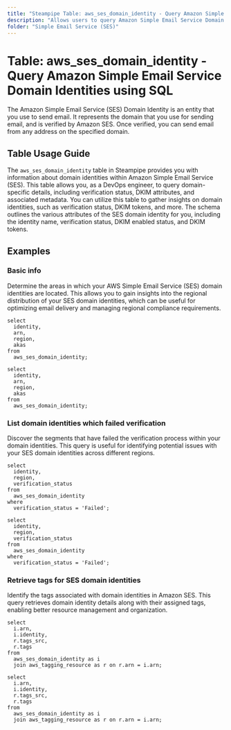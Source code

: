 ```yaml
---
title: "Steampipe Table: aws_ses_domain_identity - Query Amazon Simple Email Service Domain Identities using SQL"
description: "Allows users to query Amazon Simple Email Service Domain Identities. The aws_ses_domain_identity table in Steampipe provides information about domain identities within Amazon Simple Email Service (SES). This table allows DevOps engineers to query domain-specific details, including verification status, DKIM attributes, and associated metadata. Users can utilize this table to gather insights on domain identities, such as verification status, DKIM tokens, and more. The schema outlines the various attributes of the SES domain identity, including the identity name, verification status, DKIM enabled status, and DKIM tokens."
folder: "Simple Email Service (SES)"
---
```


# Table: aws_ses_domain_identity - Query Amazon Simple Email Service Domain Identities using SQL

The Amazon Simple Email Service (SES) Domain Identity is an entity that you use to send email. It represents the domain that you use for sending email, and is verified by Amazon SES. Once verified, you can send email from any address on the specified domain.

## Table Usage Guide

The `aws_ses_domain_identity` table in Steampipe provides you with information about domain identities within Amazon Simple Email Service (SES). This table allows you, as a DevOps engineer, to query domain-specific details, including verification status, DKIM attributes, and associated metadata. You can utilize this table to gather insights on domain identities, such as verification status, DKIM tokens, and more. The schema outlines the various attributes of the SES domain identity for you, including the identity name, verification status, DKIM enabled status, and DKIM tokens.

## Examples

### Basic info
Determine the areas in which your AWS Simple Email Service (SES) domain identities are located. This allows you to gain insights into the regional distribution of your SES domain identities, which can be useful for optimizing email delivery and managing regional compliance requirements.

```sql+postgres
select
  identity,
  arn,
  region,
  akas
from
  aws_ses_domain_identity;
```

```sql+sqlite
select
  identity,
  arn,
  region,
  akas
from
  aws_ses_domain_identity;
```

### List domain identities which failed verification
Discover the segments that have failed the verification process within your domain identities. This query is useful for identifying potential issues with your SES domain identities across different regions.

```sql+postgres
select
  identity,
  region,
  verification_status
from
  aws_ses_domain_identity
where
  verification_status = 'Failed';
```

```sql+sqlite
select
  identity,
  region,
  verification_status
from
  aws_ses_domain_identity
where
  verification_status = 'Failed';
```

### Retrieve tags for SES domain identities
Identify the tags associated with domain identities in Amazon SES. This query retrieves domain identity details along with their assigned tags, enabling better resource management and organization.

```sql+postgres
select 
  i.arn,
  i.identity,
  r.tags_src,
  r.tags
from 
  aws_ses_domain_identity as i
  join aws_tagging_resource as r on r.arn = i.arn;
```

```sql+sqlite
select 
  i.arn,
  i.identity,
  r.tags_src,
  r.tags
from 
  aws_ses_domain_identity as i
  join aws_tagging_resource as r on r.arn = i.arn;
```